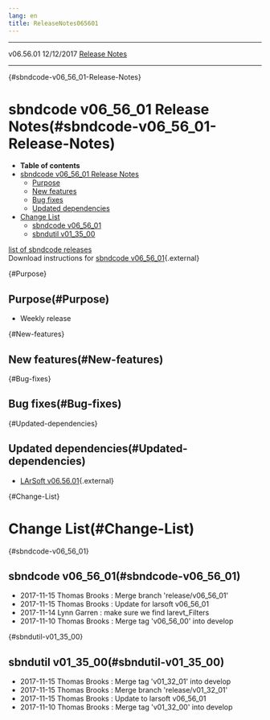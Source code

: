 ```yaml
---
lang: en
title: ReleaseNotes065601
---
```


  ----------- ------------ -- -- ------------------------------------------------------
  v06.56.01   12/12/2017         [Release Notes](ReleaseNotes065601.html)
  ----------- ------------ -- -- ------------------------------------------------------

{#sbndcode-v06_56_01-Release-Notes}

sbndcode v06\_56\_01 Release Notes(#sbndcode-v06_56_01-Release-Notes)
======================================================================================

-   **Table of contents**
-   [sbndcode v06\_56\_01 Release
    Notes](#sbndcode-v06_56_01-Release-Notes)
    -   [Purpose](#Purpose)
    -   [New features](#New-features)
    -   [Bug fixes](#Bug-fixes)
    -   [Updated dependencies](#Updated-dependencies)
-   [Change List](#Change-List)
    -   [sbndcode v06\_56\_01](#sbndcode-v06_56_01)
    -   [sbndutil v01\_35\_00](#sbndutil-v01_35_00)

[list of sbndcode
releases](List_of_SBND_code_releases.html)\
Download instructions for [sbndcode
v06\_56\_01](http://scisoft.fnal.gov/scisoft/bundles/sbnd/v06_56_01/sbndcode-v06_56_01.html){.external}

{#Purpose}

Purpose(#Purpose)
----------------------------------

-   Weekly release

{#New-features}

New features(#New-features)
--------------------------------------------

{#Bug-fixes}

Bug fixes(#Bug-fixes)
--------------------------------------

{#Updated-dependencies}

Updated dependencies(#Updated-dependencies)
------------------------------------------------------------

-   [LArSoft
    v06.56.01](https://cdcvs.fnal.gov/redmine/projects/larsoft/wiki/ReleaseNotes065601){.external}

{#Change-List}

Change List(#Change-List)
==========================================

{#sbndcode-v06_56_01}

sbndcode v06\_56\_01(#sbndcode-v06_56_01)
----------------------------------------------------------

-   2017-11-15 Thomas Brooks : Merge branch \'release/v06\_56\_01\'
-   2017-11-15 Thomas Brooks : Update for larsoft v06\_56\_01
-   2017-11-14 Lynn Garren : make sure we find larevt\_Filters
-   2017-11-10 Thomas Brooks : Merge tag \'v06\_56\_00\' into develop

{#sbndutil-v01_35_00}

sbndutil v01\_35\_00(#sbndutil-v01_35_00)
----------------------------------------------------------

-   2017-11-15 Thomas Brooks : Merge tag \'v01\_32\_01\' into develop
-   2017-11-15 Thomas Brooks : Merge branch \'release/v01\_32\_01\'
-   2017-11-15 Thomas Brooks : Update to larsoft v06\_56\_01
-   2017-11-10 Thomas Brooks : Merge tag \'v01\_32\_00\' into develop
